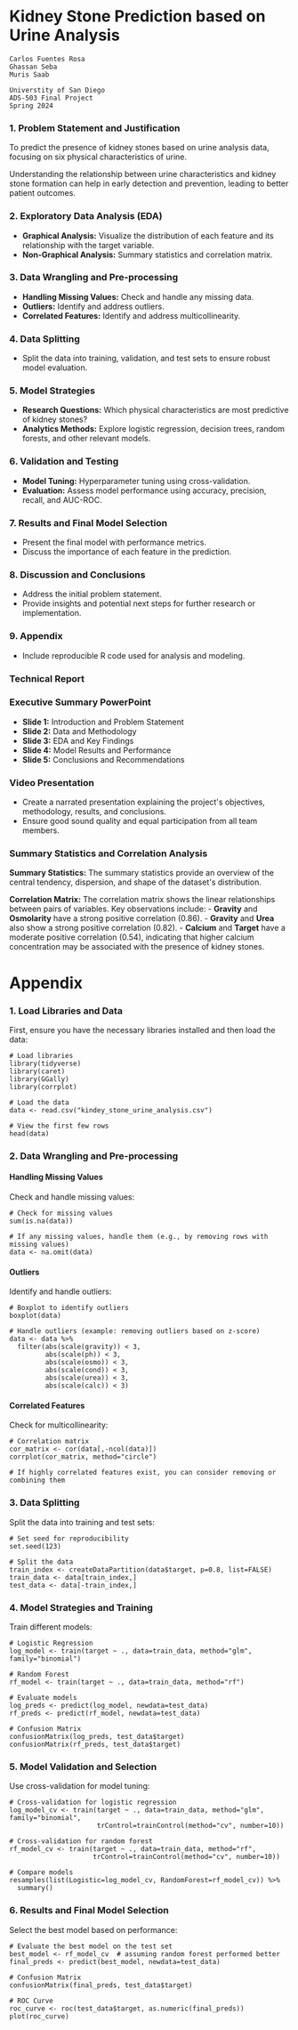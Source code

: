 # Kidney Stone Prediction based on Urine Analysis

```
Carlos Fuentes Rosa
Ghassan Seba
Muris Saab

Universtity of San Diego
ADS-503 Final Project
Spring 2024
```


### 1. Problem Statement and Justification

To predict the presence of kidney stones based on urine analysis data, focusing on six physical characteristics of urine.

Understanding the relationship between urine characteristics and kidney stone formation can help in early detection and prevention, leading to better patient outcomes.

### 2. Exploratory Data Analysis (EDA)

-   **Graphical Analysis:** Visualize the distribution of each feature and its relationship with the target variable.
-   **Non-Graphical Analysis:** Summary statistics and correlation matrix.

### 3. Data Wrangling and Pre-processing

-   **Handling Missing Values:** Check and handle any missing data.
-   **Outliers:** Identify and address outliers.
-   **Correlated Features:** Identify and address multicollinearity.

### 4. Data Splitting

-   Split the data into training, validation, and test sets to ensure robust model evaluation.

### 5. Model Strategies

-   **Research Questions:** Which physical characteristics are most predictive of kidney stones?
-   **Analytics Methods:** Explore logistic regression, decision trees, random forests, and other relevant models.

### 6. Validation and Testing

-   **Model Tuning:** Hyperparameter tuning using cross-validation.
-   **Evaluation:** Assess model performance using accuracy, precision, recall, and AUC-ROC.

### 7. Results and Final Model Selection

-   Present the final model with performance metrics.
-   Discuss the importance of each feature in the prediction.

### 8. Discussion and Conclusions

-   Address the initial problem statement.
-   Provide insights and potential next steps for further research or implementation.

### 9. Appendix

-   Include reproducible R code used for analysis and modeling.

### Technical Report


### Executive Summary PowerPoint

-   **Slide 1:** Introduction and Problem Statement
-   **Slide 2:** Data and Methodology
-   **Slide 3:** EDA and Key Findings
-   **Slide 4:** Model Results and Performance
-   **Slide 5:** Conclusions and Recommendations

### Video Presentation

-   Create a narrated presentation explaining the project's objectives, methodology, results, and conclusions.
-   Ensure good sound quality and equal participation from all team members.


### Summary Statistics and Correlation Analysis

**Summary Statistics:** The summary statistics provide an overview of the central tendency, dispersion, and shape of the dataset's distribution.

**Correlation Matrix:** The correlation matrix shows the linear relationships between pairs of variables. Key observations include: - **Gravity** and **Osmolarity** have a strong positive correlation (0.86). - **Gravity** and **Urea** also show a strong positive correlation (0.82). - **Calcium** and **Target** have a moderate positive correlation (0.54), indicating that higher calcium concentration may be associated with the presence of kidney stones.

# Appendix


### 1. Load Libraries and Data

First, ensure you have the necessary libraries installed and then load the data:

```{r}
# Load libraries
library(tidyverse)
library(caret)
library(GGally)
library(corrplot)

# Load the data
data <- read.csv("kindey_stone_urine_analysis.csv")

# View the first few rows
head(data)
```

### 2. Data Wrangling and Pre-processing

#### Handling Missing Values

Check and handle missing values:

```{r}
# Check for missing values
sum(is.na(data))

# If any missing values, handle them (e.g., by removing rows with missing values)
data <- na.omit(data)
```

#### Outliers

Identify and handle outliers:

```{r}
# Boxplot to identify outliers
boxplot(data)

# Handle outliers (example: removing outliers based on z-score)
data <- data %>%
  filter(abs(scale(gravity)) < 3,
         abs(scale(ph)) < 3,
         abs(scale(osmo)) < 3,
         abs(scale(cond)) < 3,
         abs(scale(urea)) < 3,
         abs(scale(calc)) < 3)
```

#### Correlated Features

Check for multicollinearity:

```{r}
# Correlation matrix
cor_matrix <- cor(data[,-ncol(data)])
corrplot(cor_matrix, method="circle")

# If highly correlated features exist, you can consider removing or combining them
```

### 3. Data Splitting

Split the data into training and test sets:

```{r}
# Set seed for reproducibility
set.seed(123)

# Split the data
train_index <- createDataPartition(data$target, p=0.8, list=FALSE)
train_data <- data[train_index,]
test_data <- data[-train_index,]
```

### 4. Model Strategies and Training

Train different models:

```{r}
# Logistic Regression
log_model <- train(target ~ ., data=train_data, method="glm", family="binomial")

# Random Forest
rf_model <- train(target ~ ., data=train_data, method="rf")

# Evaluate models
log_preds <- predict(log_model, newdata=test_data)
rf_preds <- predict(rf_model, newdata=test_data)

# Confusion Matrix
confusionMatrix(log_preds, test_data$target)
confusionMatrix(rf_preds, test_data$target)
```

### 5. Model Validation and Selection

Use cross-validation for model tuning:

```{r}
# Cross-validation for logistic regression
log_model_cv <- train(target ~ ., data=train_data, method="glm", family="binomial",
                      trControl=trainControl(method="cv", number=10))

# Cross-validation for random forest
rf_model_cv <- train(target ~ ., data=train_data, method="rf",
                     trControl=trainControl(method="cv", number=10))

# Compare models
resamples(list(Logistic=log_model_cv, RandomForest=rf_model_cv)) %>%
  summary()
```

### 6. Results and Final Model Selection

Select the best model based on performance:

```{r}
# Evaluate the best model on the test set
best_model <- rf_model_cv  # assuming random forest performed better
final_preds <- predict(best_model, newdata=test_data)

# Confusion Matrix
confusionMatrix(final_preds, test_data$target)

# ROC Curve
roc_curve <- roc(test_data$target, as.numeric(final_preds))
plot(roc_curve)
```





